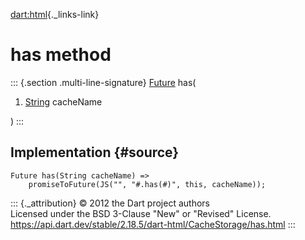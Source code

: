 [dart:html](../../dart-html/dart-html-library){._links-link}

has method
==========

::: {.section .multi-line-signature}
[Future](../../dart-async/future-class) has(

1.  [String](../../dart-core/string-class) cacheName

)
:::

Implementation {#source}
--------------

``` {.language-dart data-language="dart"}
Future has(String cacheName) =>
    promiseToFuture(JS("", "#.has(#)", this, cacheName));
```

::: {._attribution}
© 2012 the Dart project authors\
Licensed under the BSD 3-Clause \"New\" or \"Revised\" License.\
<https://api.dart.dev/stable/2.18.5/dart-html/CacheStorage/has.html>
:::
